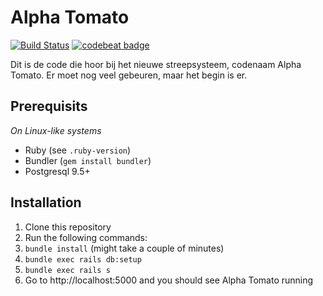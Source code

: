 Alpha Tomato
============

[![Build Status](https://travis-ci.com/csvalpha/alpha-tomato.svg?token=XFGWKzHpTzj88hKy9q2u&branch=staging)](https://travis-ci.com/csvalpha/alpha-tomato)
[![codebeat badge](https://codebeat.co/badges/63a40869-8ae4-4ee9-9575-8899c402f70f)](https://codebeat.co/a/twan-coenraad/projects/github-com-csvalpha-alpha-tomato-master)

Dit is de code die hoor bij het nieuwe streepsysteem, codenaam Alpha Tomato. Er moet nog veel
gebeuren, maar het begin is er.

## Prerequisits

_On Linux-like systems_

- Ruby (see `.ruby-version`)
- Bundler (`gem install bundler`)
- Postgresql 9.5+

## Installation

1. Clone this repository
1. Run the following commands:
  1. `bundle install` (might take a couple of minutes)
  1. `bundle exec rails db:setup`
  1. `bundle exec rails s`
1. Go to http://localhost:5000 and you should see Alpha Tomato running

